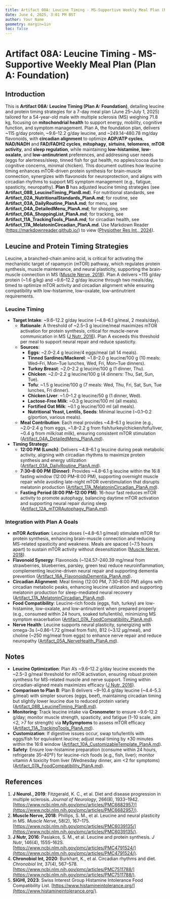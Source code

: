 ```yaml
---
title: Artifact 08A: Leucine Timing - MS-Supportive Weekly Meal Plan (Plan A: Foundation)
date: June 4, 2025, 3:01 PM BST
author: Your Name
geometry: margin=1in
toc: false
---
```

# Artifact 08A: Leucine Timing - MS-Supportive Weekly Meal Plan (Plan A: Foundation)

## Introduction

This is **Artifact 08A: Leucine Timing (Plan A: Foundation)**, detailing leucine and protein timing strategies for a 7-day meal plan (June 25–July 1, 2025) tailored for a 54-year-old male with multiple sclerosis (MS) weighing 71.8 kg, focusing on **mitochondrial health** to support energy, mobility, cognitive function, and symptom management. Plan A, the foundation plan, delivers ~115 g/day protein, ~9.6–12.2 g/day leucine, and ~249.14–480.78 mg/day flavonoids, with **circadian alignment** to optimize **ADP/ATP cycles**, **NAD/NADH** and **FAD/FADH2 cycles**, **mitophagy**, **sirtuins**, **telomeres**, **mTOR activity**, and **sleep regulation**, while maintaining **low-histamine**, **low-oxalate**, and **low-antinutrient** preferences, and addressing user needs (eggs for alertness/sleep, tinned fish for gut health, no apples/cocoa due to cognitive concerns, minimal chicken). This document outlines how leucine timing enhances mTOR-driven protein synthesis for brain-muscle connection, synergizes with flavonoids for neuroprotection, and aligns with circadian rhythms to support MS symptom management (e.g., fatigue, spasticity, neuropathy). **Plan B** has adjusted leucine timing strategies (see **Artifact_08B_LeucineTiming_PlanB.md**). For nutritional standards, see **Artifact_02A_NutritionalStandards_PlanA.md**; for routine, see **Artifact_03A_DailyRoutine_PlanA.md**; for menu, see **Artifact_04A_DetailedMenu_PlanA.md**; for shopping, see **Artifact_06A_ShoppingList_PlanA.md**; for tracking, see **Artifact_11A_TrackingTools_PlanA.md**; for circadian health, see **Artifact_17A_MelatoninCircadian_PlanA.md**. Use Markdown Reader (https://markdownreader.github.io/) to view ([Physiother Res Int., 2024](https://onlinelibrary.wiley.com/doi/10.1002/pri.2087)).

## Leucine and Protein Timing Strategies

Leucine, a branched-chain amino acid, is critical for activating the mechanistic target of rapamycin (mTOR) pathway, which regulates protein synthesis, muscle maintenance, and neural plasticity, supporting the brain-muscle connection in MS ([Muscle Nerve, 2018](https://www.ncbi.nlm.nih.gov/pmc/articles/PMC6039135/)). Plan A delivers ~115 g/day protein (~1.6 g/kg) and ~9.6–12.2 g/day leucine through two meals/day, timed to optimize mTOR activity and circadian alignment while ensuring compatibility with low-histamine, low-oxalate, low-antinutrient requirements.

### Leucine Timing
- **Target Intake**: ~9.6–12.2 g/day leucine (~4.8–6.1 g/meal, 2 meals/day).
  - **Rationale**: A threshold of ~2.5–3 g leucine/meal maximizes mTOR activation for protein synthesis, critical for muscle-nerve communication in MS ([J Nutr, 2016](https://www.ncbi.nlm.nih.gov/pmc/articles/PMC4791524/)). Plan A exceeds this threshold per meal to support neural repair and reduce spasticity.
  - **Sources**:
    - **Eggs**: ~2.0–2.4 g leucine/4 eggs/meal (all 14 meals).
    - **Tinned Sardines/Mackerel**: ~1.8–2.0 g leucine/100 g (10 meals: Wed–Fri, Mon–Tue lunches, Wed, Fri, Mon–Tue dinners).
    - **Turkey Breast**: ~2.0–2.2 g leucine/100 g (1 dinner, Thu).
    - **Chicken**: ~2.0–2.2 g leucine/100 g (4 dinners: Thu, Sat, Sun, Tue).
    - **Tofu**: ~1.5 g leucine/100 g (7 meals: Wed, Thu, Fri, Sat, Sun, Tue lunches, Fri dinner).
    - **Chicken Liver**: ~1.0–1.2 g leucine/50 g (1 dinner, Wed).
    - **Lactose-Free Milk**: ~0.3 g leucine/100 ml (all meals).
    - **Fortified Oat Milk**: ~0.1 g leucine/100 ml (all meals).
    - **Nutritional Yeast, Lentils, Seeds**: Minimal leucine (~0.1–0.2 g/portion, various meals).
  - **Meal Contribution**: Each meal provides ~4.8–6.1 g leucine (e.g., ~2.0–2.4 g from eggs, ~1.8–2.2 g from fish/turkey/chicken/tofu/liver, ~0.4 g from milk/oat milk), ensuring consistent mTOR stimulation ([Artifact_04A_DetailedMenu_PlanA.md](https://github.com/xAI/Artifact_04A_DetailedMenu_PlanA.md)).
- **Timing Strategy**:
  - **12:00 PM (Lunch)**: Delivers ~4.8–6.1 g leucine during peak metabolic activity, aligning with circadian rhythms to maximize protein synthesis and energy utilization ([Artifact_03A_DailyRoutine_PlanA.md](https://github.com/xAI/Artifact_03A_DailyRoutine_PlanA.md)).
  - **7:30–8:00 PM (Dinner)**: Provides ~4.8–6.1 g leucine within the 16:8 fasting window (12:00 PM–8:00 PM), supporting overnight muscle repair while avoiding late-night mTOR overstimulation that disrupts melatonin production ([Artifact_17A_MelatoninCircadian_PlanA.md](https://github.com/xAI/Artifact_17A_MelatoninCircadian_PlanA.md)).
  - **Fasting Period (8:00 PM–12:00 PM)**: 16-hour fast reduces mTOR activity to promote autophagy, balancing daytime mTOR activation and supporting neural repair during sleep ([Artifact_12A_mTORAutophagy_PlanA.md](https://github.com/xAI/Artifact_12A_mTORAutophagy_PlanA.md)).

### Integration with Plan A Goals
- **mTOR Activation**: Leucine doses (~4.8–6.1 g/meal) stimulate mTOR for protein synthesis, enhancing brain-muscle connection and reducing MS-related spasticity and weakness. Meals are spaced (~7.5 hours apart) to sustain mTOR activity without desensitization ([Muscle Nerve, 2018](https://www.ncbi.nlm.nih.gov/pmc/articles/PMC6039135/)).
- **Flavonoid Synergy**: Flavonoids (~124.57–240.39 mg/meal from strawberries, blueberries, parsley, green tea) reduce neuroinflammation, complementing leucine-driven neural repair and supporting dementia prevention ([Artifact_16A_FlavonoidsDementia_PlanA.md](https://github.com/xAI/Artifact_16A_FlavonoidsDementia_PlanA.md)).
- **Circadian Alignment**: Meal timing (12:00 PM, 7:30–8:00 PM) aligns with circadian metabolic peaks, enhancing leucine utilization and supporting melatonin production for sleep-mediated neural recovery ([Artifact_17A_MelatoninCircadian_PlanA.md](https://github.com/xAI/Artifact_17A_MelatoninCircadian_PlanA.md)).
- **Food Compatibility**: Leucine-rich foods (eggs, fish, turkey) are low-histamine, low-oxalate, and low-antinutrient when prepared properly (e.g., consumed within 24 hours, soaked tofu/lentils), minimizing MS symptom exacerbation ([Artifact_07A_FoodCompatibility_PlanA.md](https://github.com/xAI/Artifact_07A_FoodCompatibility_PlanA.md)).
- **Nerve Health**: Leucine supports neural plasticity, synergizing with omega-3s (~0.86–1.72 g/meal from fish), B12 (~3.12 µg/meal), and choline (~250 mg/meal from eggs) to enhance nerve repair and reduce neuropathy ([Artifact_05A_NerveHealth_PlanA.md](https://github.com/xAI/Artifact_05A_NerveHealth_PlanA.md)).

## Notes
- **Leucine Optimization**: Plan A’s ~9.6–12.2 g/day leucine exceeds the ~2.5–3 g/meal threshold for mTOR activation, ensuring robust protein synthesis for MS-related muscle and nerve support. Timing within circadian-aligned meals maximizes efficacy ([J Nutr, 2016](https://www.ncbi.nlm.nih.gov/pmc/articles/PMC4791524/)).
- **Comparison to Plan B**: Plan B delivers ~9–10.4 g/day leucine (~4.4–5.3 g/meal) with simpler sources (eggs, beef), maintaining circadian timing but slightly lower leucine due to reduced protein variety ([Artifact_08B_LeucineTiming_PlanB.md](https://github.com/xAI/Artifact_08B_LeucineTiming_PlanB.md)).
- **Monitoring**: Track leucine intake via **Cronometer** to ensure ~9.6–12.2 g/day; monitor muscle strength, spasticity, and fatigue (1–10 scale, aim <2, >7 for strength) via **MySymptoms** to assess mTOR efficacy ([Artifact_11A_TrackingTools_PlanA.md](https://github.com/xAI/Artifact_11A_TrackingTools_PlanA.md)).
- **Customization**: If digestive issues occur, swap tofu/lentils with eggs/fish for equivalent leucine; adjust meal timing by ±30 minutes within the 16:8 window ([Artifact_10A_CustomizableTemplate_PlanA.md](https://github.com/xAI/Artifact_10A_CustomizableTemplate_PlanA.md)).
- **Safety**: Ensure low-histamine preparation (consume within 24 hours, refrigerate 35–40°F) for leucine-rich foods (e.g., fish, liver); monitor vitamin A toxicity from liver (Wednesday dinner, aim <2 for symptoms) ([Artifact_07A_FoodCompatibility_PlanA.md](https://github.com/xAI/Artifact_07A_FoodCompatibility_PlanA.md)).

## References
1. **J Neurol., 2019**: Fitzgerald, K. C., et al. Diet and disease progression in multiple sclerosis. *Journal of Neurology*, 266(8), 1933–1942. [https://www.ncbi.nlm.nih.gov/pmc/articles/PMC6682957/](https://www.ncbi.nlm.nih.gov/pmc/articles/PMC6682957/).
2. **Muscle Nerve, 2018**: Phillips, S. M., et al. Leucine and neural plasticity in MS. *Muscle Nerve*, 58(2), 167–175. [https://www.ncbi.nlm.nih.gov/pmc/articles/PMC6039135/](https://www.ncbi.nlm.nih.gov/pmc/articles/PMC6039135/).
3. **J Nutr, 2016**: Pasiakos, S. M., et al. Leucine and protein synthesis. *J Nutr*, 146(4), 155S–162S. [https://www.ncbi.nlm.nih.gov/pmc/articles/PMC4791524/](https://www.ncbi.nlm.nih.gov/pmc/articles/PMC4791524/).
4. **Chronobiol Int, 2020**: Burkhart, K., et al. Circadian rhythms and diet. *Chronobiol Int*, 37(4), 567–578. [https://www.ncbi.nlm.nih.gov/pmc/articles/PMC7511788/](https://www.ncbi.nlm.nih.gov/pmc/articles/PMC7511788/).
5. **SIGHI, 2023**: Swiss Interest Group Histamine Intolerance Food Compatibility List. [https://www.histamineintolerance.org/](https://www.histamineintolerance.org/).